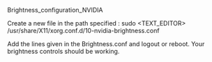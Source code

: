 Brightness_configuration_NVIDIA

Create a new file in the path specified : 
sudo <TEXT_EDITOR> /usr/share/X11/xorg.conf.d/10-nvidia-brightness.conf

Add the lines given in the Brightness.conf and logout or reboot. Your brightness controls should be working.
